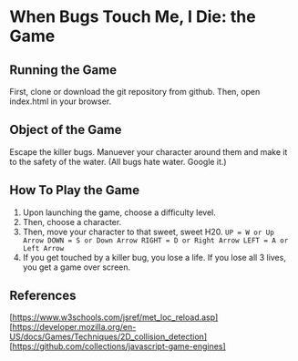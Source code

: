 # When Bugs Touch Me, I Die: the Game

## Running the Game
First, clone or download the git repository from github.
Then, open index.html in your browser.

## Object of the Game
Escape the killer bugs. Manuever your character around them and make it to the safety of the
water. (All bugs hate water. Google it.)

## How To Play the Game
1. Upon launching the game, choose a difficulty level.
2. Then, choose a character.
3. Then, move your character to that sweet, sweet H20.
`UP = W or Up Arrow
DOWN = S or Down Arrow
RIGHT = D or Right Arrow
LEFT = A or Left Arrow`
4. If you get touched by a killer bug, you lose a life. If you lose all
   3 lives, you get a game over screen.

## References
[https://www.w3schools.com/jsref/met_loc_reload.asp]
[https://developer.mozilla.org/en-US/docs/Games/Techniques/2D_collision_detection]
[https://github.com/collections/javascript-game-engines]

